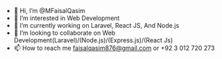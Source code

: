 - 👋 Hi, I’m @MFaisalQasim
- 👀 I’m interested in Web Development
- 🌱 I’m currently working on Laravel, React JS, And Node.js
- 💞️ I’m looking to collaborate on Web Development(Laravel)/(Node.js)/(Express.js)/(React Js)  
- 📫 How to reach me faisalqasim876@gmail.com or +92 3 012 720 273

<!---
MFaisalQasim/MFaisalQasim is a ✨ special ✨ repository because its `README.md` (this file) appears on your GitHub profile.
You can click the Preview link to take a look at your changes.
--->
